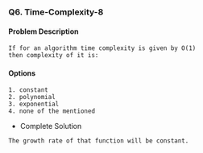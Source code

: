 ### Q6. Time-Complexity-8
#### Problem Description
```text
If for an algorithm time complexity is given by O(1) 
then complexity of it is:
```
#### Options
```text
1. constant
2. polynomial
3. exponential
4. none of the mentioned
```

* Complete Solution
```text
The growth rate of that function will be constant.
```


